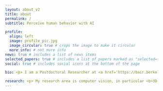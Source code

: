 ```yaml
---
layout: about_v2
title: about
permalink: /
subtitle: Perceive human behavior with AI

profile:
  align: left
  image: profile_pic.jpg
  image_circular: true # crops the image to make it circular
  more_info: # not more info
news: true # includes a list of news items
selected_papers: true # includes a list of papers marked as "selected={true}"
social: true # includes social icons at the bottom of the page

bio: <p> I am a Postdoctoral Researcher at <a href='https://bair.berkeley.edu'>UC Berkeley</a>, CA, USA, working on human body pose and shape reconstruction and human behavior understanding under the mentorship of <a href='https://people.eecs.berkeley.edu/~kanazawa'>Angjoo Kanazawa</a> and  <a href='http://people.eecs.berkeley.edu/~malik'>Jitendra Malik</a>. During my PhD at the <a href='https://is.mpg.de'>Max Planck Institute for Intelligent Systems</a> in Tübingen, Germany, in the Perceiving Systems Department lead by <a href='https://ps.is.mpg.de/person/black'>Michael Black</a>, my research focused on 3D human pose and body shape estimation from images. I specialized in understanding and reconstructing physical contact humans make with themselves and with other people during interaction.</p> <details><summary>Show more bio ...</summary><p>During the third year of my PhD, I got to visit UC Berkeley for six months to work with <a href='https://people.eecs.berkeley.edu/~kanazawa'>Angjoo Kanazawa</a>. This collaboration was a great experience that allowed me to learn broader concepts in computer vision and apply them to the field of social interaction. I was further lucky to learn from and collaborate with postdoctoral researchers, in particular <a href='https://research.adobe.com/person/paulchhuang'>Chun-Hao Paul Huang</a>, <a href='http://www.dtzionas.com'>Dimitris Tzionas</a>, and <a href='https://geopavlakos.github.io'>Georgios Pavlakos</a>, and to receive support and guidance from <a href='https://is.mpg.de/person/kjk'>Katherine Kuchenbecker</a> and <a href='https://virtualhumans.mpi-inf.mpg.de/people/pons-moll.html'>Gerard Pons-Moll</a> as part of my thesis advisory committee. <br><br> Prior to my PhD, I graduated from the <a href='https://www.uni-jena.de'>University of Jena</a> in Computational and Data Science. Advised by <a href='https://inf-cv.uni-jena.de/home/group/denzler/'>Joachim Denzler</a>, we collaborated with the department of general psychology and cognitive neuroscience to investigate how humans influence each other's facial expressions in conversations from video data. In my Bachelor's, I studied Mathematics with Psychology as an application subject at the <a href='https://www.uni-heidelberg.de/de'>University of Heidelberg</a>.</p></details>

research: <p> My research area is computer vision, in particular <b>3D virtual humans</b>, their <b>physical appearance</b> and <b>social interactions</b> involving <b>touch</b>. This involves estimating 3D human pose and shape from an image for a single person, but also for multiple people during interaction. My goal is to understand how humans communicate and behave towards each other at scale.</p> <p>Why touch? Because it lets us navigate the world and directly effects human behavior. For example, did you know that touch increases generosity towards the touch-giver? <a href='https://muelea.github.io/blog/2021/touch'>Here</a> is a blog post explaining why touch is important and how it effects our life. I am truely excited about this line of research!</p> <p>One aspect of human touch is a person's body shape. In <a href='https://ps.is.mpg.de/uploads_file/attachment/attachment/691/00928.pdf'>SHAPY</a>, we reconstruct human body shape from a single image using linguistic body shape attributes. We can further leverage our methods together with human annotations to investiagte body shape bias. In <a href='https://perceiving-systems.blog/en/post/could-body-shape-determine-the-german-election'>this</a> blog post we use our research to uncover potential body shape biases based on the 2021 German Election (Bundestagswahl) Candidates. </p>
---
```

